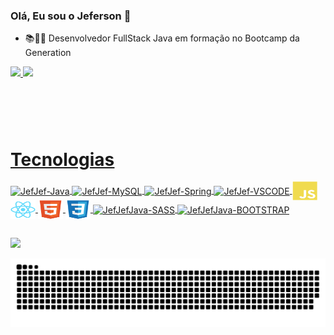### Olá, Eu sou o Jeferson 👋

- 📚👨‍💻 Desenvolvedor FullStack Java em formação no Bootcamp da Generation

 <div>
  <a href="https://github.com/Jeecambui">
  <img height="180em" src="https://github-readme-stats.vercel.app/api?username=Jeecambui&show_icons=true&theme=dark&include_all_commits=true&count_private=true"/>
  <img height="180em" src="https://github-readme-stats.vercel.app/api/top-langs/?username=Jeecambui&layout=compact&langs_count=7&theme=dark"/>
</div>
 <div style="display: inline_block"><br>
  <h1></h1>
  
 <div style="display: inline_block"><br>
  <h1><u>Tecnologias</u></div>
  
  <img align="center" alt="JefJef-Java" height="35" width="45" src="https://cdn.jsdelivr.net/gh/devicons/devicon/icons/java/java-original-wordmark.svg">
  <img align="center" alt="JefJef-MySQL" height="35" width="45" src="https://cdn.jsdelivr.net/gh/devicons/devicon/icons/mysql/mysql-original-wordmark.svg"/>
  <img align="center" alt="JefJef-Spring" height="35" width="45" src="https://cdn.jsdelivr.net/gh/devicons/devicon/icons/spring/spring-original-wordmark.svg"/>
  <img align="center" alt="JefJef-VSCODE" height="35" width="45" src="https://cdn.jsdelivr.net/gh/devicons/devicon/icons/vscode/vscode-original-wordmark.svg"/>

  <img align="center" alt="JefJefJava-Js" height="30" width="40" src="https://raw.githubusercontent.com/devicons/devicon/master/icons/javascript/javascript-plain.svg">
  <img align="center" alt="JefJefJava-React" height="30" width="40" src="https://raw.githubusercontent.com/devicons/devicon/master/icons/react/react-original.svg">
  <img align="center" alt="JefJefJava-HTML" height="30" width="40" src="https://raw.githubusercontent.com/devicons/devicon/master/icons/html5/html5-original.svg">
  <img align="center" alt="JefJefJava-CSS" height="30" width="40" src="https://raw.githubusercontent.com/devicons/devicon/master/icons/css3/css3-original.svg">
  <img align="center" alt="JefJefJava-SASS" height="30" width="40" src="https://cdn.jsdelivr.net/gh/devicons/devicon/icons/sass/sass-original.svg" />
  <img align="center" alt="JefJefJava-BOOTSTRAP" height="30" width="40" src="https://cdn.jsdelivr.net/gh/devicons/devicon/icons/bootstrap/bootstrap-plain-wordmark.svg" />

</div>
  
 ##
  
<div>  <a href="https://www.linkedin.com/in/rafaella-ballerini-45875016a" target="_blank"><img src="https://img.shields.io/badge/-LinkedIn-%230077B5?style=for-the-       badge&logo=linkedin&logoColor=white" target="_blank"></a>

   ![Snake animation](https://github.com/Jeecambui/Jeecambui/blob/output/github-contribution-grid-snake.svg)
 
</div>
